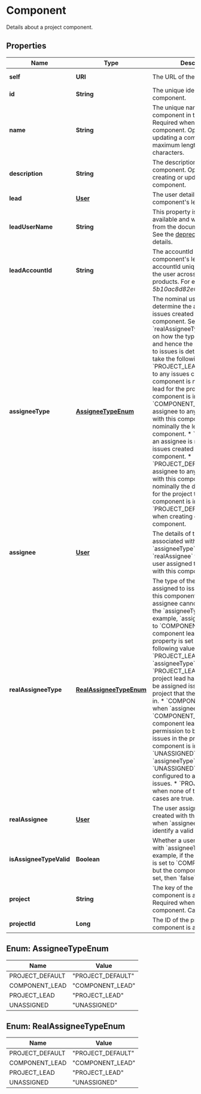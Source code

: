 

# Component

Details about a project component.
## Properties

Name | Type | Description | Notes
------------ | ------------- | ------------- | -------------
**self** | **URI** | The URL of the component. |  [optional] [readonly]
**id** | **String** | The unique identifier for the component. |  [optional] [readonly]
**name** | **String** | The unique name for the component in the project. Required when creating a component. Optional when updating a component. The maximum length is 255 characters. |  [optional]
**description** | **String** | The description for the component. Optional when creating or updating a component. |  [optional]
**lead** | [**User**](User.md) | The user details for the component&#39;s lead user. |  [optional] [readonly]
**leadUserName** | **String** | This property is no longer available and will be removed from the documentation soon. See the [deprecation notice](https://developer.atlassian.com/cloud/jira/platform/deprecation-notice-user-privacy-api-migration-guide/) for details. |  [optional]
**leadAccountId** | **String** | The accountId of the component&#39;s lead user. The accountId uniquely identifies the user across all Atlassian products. For example, *5b10ac8d82e05b22cc7d4ef5*. |  [optional]
**assigneeType** | [**AssigneeTypeEnum**](#AssigneeTypeEnum) | The nominal user type used to determine the assignee for issues created with this component. See &#x60;realAssigneeType&#x60; for details on how the type of the user, and hence the user, assigned to issues is determined. Can take the following values:   *  &#x60;PROJECT_LEAD&#x60; the assignee to any issues created with this component is nominally the lead for the project the component is in.  *  &#x60;COMPONENT_LEAD&#x60; the assignee to any issues created with this component is nominally the lead for the component.  *  &#x60;UNASSIGNED&#x60; an assignee is not set for issues created with this component.  *  &#x60;PROJECT_DEFAULT&#x60; the assignee to any issues created with this component is nominally the default assignee for the project that the component is in.  Default value: &#x60;PROJECT_DEFAULT&#x60;.   Optional when creating or updating a component. |  [optional]
**assignee** | [**User**](User.md) | The details of the user associated with &#x60;assigneeType&#x60;, if any. See &#x60;realAssignee&#x60; for details of the user assigned to issues created with this component. |  [optional] [readonly]
**realAssigneeType** | [**RealAssigneeTypeEnum**](#RealAssigneeTypeEnum) | The type of the assignee that is assigned to issues created with this component, when an assignee cannot be set from the &#x60;assigneeType&#x60;. For example, &#x60;assigneeType&#x60; is set to &#x60;COMPONENT_LEAD&#x60; but no component lead is set. This property is set to one of the following values:   *  &#x60;PROJECT_LEAD&#x60; when &#x60;assigneeType&#x60; is &#x60;PROJECT_LEAD&#x60; and the project lead has permission to be assigned issues in the project that the component is in.  *  &#x60;COMPONENT_LEAD&#x60; when &#x60;assignee&#x60;Type is &#x60;COMPONENT_LEAD&#x60; and the component lead has permission to be assigned issues in the project that the component is in.  *  &#x60;UNASSIGNED&#x60; when &#x60;assigneeType&#x60; is &#x60;UNASSIGNED&#x60; and Jira is configured to allow unassigned issues.  *  &#x60;PROJECT_DEFAULT&#x60; when none of the preceding cases are true. |  [optional] [readonly]
**realAssignee** | [**User**](User.md) | The user assigned to issues created with this component, when &#x60;assigneeType&#x60; does not identify a valid assignee. |  [optional] [readonly]
**isAssigneeTypeValid** | **Boolean** | Whether a user is associated with &#x60;assigneeType&#x60;. For example, if the &#x60;assigneeType&#x60; is set to &#x60;COMPONENT_LEAD&#x60; but the component lead is not set, then &#x60;false&#x60; is returned. |  [optional] [readonly]
**project** | **String** | The key of the project the component is assigned to. Required when creating a component. Can&#39;t be updated. |  [optional]
**projectId** | **Long** | The ID of the project the component is assigned to. |  [optional] [readonly]



## Enum: AssigneeTypeEnum

Name | Value
---- | -----
PROJECT_DEFAULT | &quot;PROJECT_DEFAULT&quot;
COMPONENT_LEAD | &quot;COMPONENT_LEAD&quot;
PROJECT_LEAD | &quot;PROJECT_LEAD&quot;
UNASSIGNED | &quot;UNASSIGNED&quot;



## Enum: RealAssigneeTypeEnum

Name | Value
---- | -----
PROJECT_DEFAULT | &quot;PROJECT_DEFAULT&quot;
COMPONENT_LEAD | &quot;COMPONENT_LEAD&quot;
PROJECT_LEAD | &quot;PROJECT_LEAD&quot;
UNASSIGNED | &quot;UNASSIGNED&quot;



